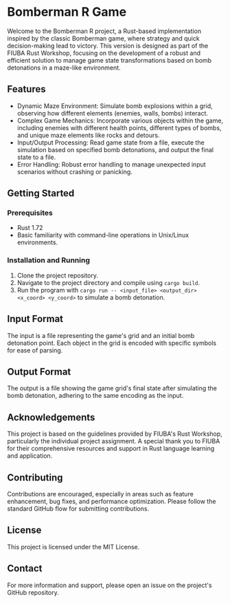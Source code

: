 # Bomberman R Game

Welcome to the Bomberman R project, a Rust-based implementation inspired by the classic Bomberman game, where strategy and quick decision-making lead to victory. This version is designed as part of the FIUBA Rust Workshop, focusing on the development of a robust and efficient solution to manage game state transformations based on bomb detonations in a maze-like environment.

## Features

- Dynamic Maze Environment: Simulate bomb explosions within a grid, observing how different elements (enemies, walls, bombs) interact.
- Complex Game Mechanics: Incorporate various objects within the game, including enemies with different health points, different types of bombs, and unique maze elements like rocks and detours.
- Input/Output Processing: Read game state from a file, execute the simulation based on specified bomb detonations, and output the final state to a file.
- Error Handling: Robust error handling to manage unexpected input scenarios without crashing or panicking.

## Getting Started

### Prerequisites

- Rust 1.72
- Basic familiarity with command-line operations in Unix/Linux environments.

### Installation and Running

1. Clone the project repository.
2. Navigate to the project directory and compile using `cargo build`.
3. Run the program with `cargo run -- <input_file> <output_dir> <x_coord> <y_coord>` to simulate a bomb detonation.

## Input Format

The input is a file representing the game's grid and an initial bomb detonation point. Each object in the grid is encoded with specific symbols for ease of parsing.

## Output Format

The output is a file showing the game grid's final state after simulating the bomb detonation, adhering to the same encoding as the input.

## Acknowledgements

This project is based on the guidelines provided by FIUBA's Rust Workshop, particularly the individual project assignment. A special thank you to FIUBA for their comprehensive resources and support in Rust language learning and application.

## Contributing

Contributions are encouraged, especially in areas such as feature enhancement, bug fixes, and performance optimization. Please follow the standard GitHub flow for submitting contributions.

## License

This project is licensed under the MIT License.

## Contact

For more information and support, please open an issue on the project's GitHub repository.
